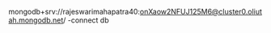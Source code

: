 mongodb+srv://rajeswarimahapatra40:onXaow2NFUJ125M6@cluster0.oliutah.mongodb.net/      -connect db 
